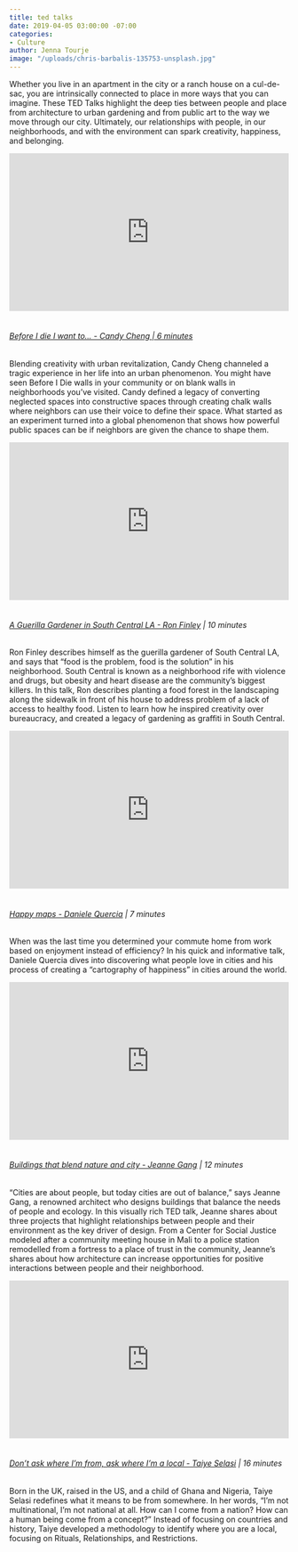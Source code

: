 ```yaml
---
title: ted talks
date: 2019-04-05 03:00:00 -07:00
categories:
- Culture
author: Jenna Tourje
image: "/uploads/chris-barbalis-135753-unsplash.jpg"
---
```


Whether you live in an apartment in the city or a ranch house on a cul-de-sac, you are intrinsically connected to place in more ways that you can imagine. These TED Talks highlight the deep ties between people and place from architecture to urban gardening and from public art to the way we move through our city. Ultimately, our relationships with people, in our neighborhoods, and with the environment can spark creativity, happiness, and belonging.

<div style="max-width:854px"><div style="position:relative;height:0;padding-bottom:56.25%"><iframe src="https://embed.ted.com/talks/candy_chang_before_i_die_i_want_to" width="854" height="480" style="position:absolute;left:0;top:0;width:100%;height:100%" frameborder="0" scrolling="no" allowfullscreen></iframe></div></div> 

<br>

###### [Before I die I want to… - Candy Cheng | 6 minutes](https://www.ted.com/talks/candy_chang_before_i_die_i_want_to)

Blending creativity with urban revitalization, Candy Cheng channeled a tragic experience in her life into an urban phenomenon. You might have seen Before I Die walls in your community or on blank walls in neighborhoods you’ve visited. Candy defined a legacy of converting neglected spaces into constructive spaces through creating chalk walls where neighbors can use their voice to define their space. What started as an experiment turned into a global phenomenon that shows how powerful public spaces can be if neighbors are given the chance to shape them.

<div style="max-width:854px"><div style="position:relative;height:0;padding-bottom:56.25%"><iframe src="https://embed.ted.com/talks/lang/en/ron_finley_a_guerilla_gardener_in_south_central_la" width="854" height="480" style="position:absolute;left:0;top:0;width:100%;height:100%" frameborder="0" scrolling="no" allowfullscreen></iframe></div></div>

<br>

###### [A Guerilla Gardener in South Central LA - Ron Finley](https://www.ted.com/talks/ron_finley_a_guerilla_gardener_in_south_central_la?language=en) | 10 minutes

Ron Finley describes himself as the guerilla gardener of South Central LA, and says that “food is the problem, food is the solution” in his neighborhood. South Central is known as a neighborhood rife with violence and drugs, but obesity and heart disease are the community’s biggest killers. In this talk, Ron describes planting a food forest in the landscaping along the sidewalk in front of his house to address problem of a lack of access to healthy food. Listen to learn how he inspired creativity over bureaucracy, and created a legacy of gardening as graffiti in South Central. 

<div style="max-width:854px"><div style="position:relative;height:0;padding-bottom:56.25%"><iframe src="https://embed.ted.com/talks/daniele_quercia_happy_maps" width="854" height="480" style="position:absolute;left:0;top:0;width:100%;height:100%" frameborder="0" scrolling="no" allowfullscreen></iframe></div></div>

<br>

###### [Happy maps - Daniele Quercia](https://www.ted.com/talks/daniele_quercia_happy_maps) | 7 minutes

When was the last time you determined your commute home from work based on enjoyment instead of efficiency? In his quick and informative talk, Daniele Quercia dives into discovering what people love in cities and his process of creating a “cartography of happiness” in cities around the world. 

<div style="max-width:854px"><div style="position:relative;height:0;padding-bottom:56.25%"><iframe src="https://embed.ted.com/talks/jeanne_gang_buildings_that_blend_nature_and_city" width="854" height="480" style="position:absolute;left:0;top:0;width:100%;height:100%" frameborder="0" scrolling="no" allowfullscreen></iframe></div></div>

<br>

###### [Buildings that blend nature and city - Jeanne Gang](https://www.ted.com/talks/jeanne_gang_buildings_that_blend_nature_and_city) | 12 minutes

“Cities are about people, but today cities are out of balance,” says Jeanne Gang, a renowned architect who designs buildings that balance the needs of people and ecology. In this visually rich TED talk, Jeanne shares about three projects that highlight relationships between people and their environment as the key driver of design. From a Center for Social Justice modeled after a community meeting house in Mali to a police station remodelled from a fortress to a place of trust in the community, Jeanne’s shares about how architecture can increase opportunities for positive interactions between people and their neighborhood.

<div style="max-width:854px"><div style="position:relative;height:0;padding-bottom:56.25%"><iframe src="https://embed.ted.com/talks/lang/en/taiye_selasi_don_t_ask_where_i_m_from_ask_where_i_m_a_local" width="854" height="480" style="position:absolute;left:0;top:0;width:100%;height:100%" frameborder="0" scrolling="no" allowfullscreen></iframe></div></div>

<br>

###### [Don’t ask where I’m from, ask where I’m a local - Taiye Selasi](https://www.ted.com/talks/taiye_selasi_don_t_ask_where_i_m_from_ask_where_i_m_a_local?language=en) | 16 minutes

Born in the UK, raised in the US, and a child of Ghana and Nigeria, Taiye Selasi redefines what it means to be from somewhere. In her words, “I’m not multinational, I’m not national at all. How can I come from a nation? How can a human being come from a concept?” Instead of focusing on countries and history, Taiye developed a methodology to identify where you are a local, focusing on Rituals, Relationships, and Restrictions. 